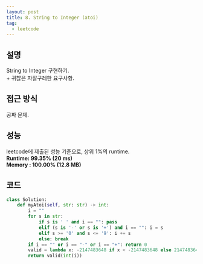 ```yaml
---
layout: post
title: 8. String to Integer (atoi)
tag:
  - leetcode
---
```


## 설명
String to Integer 구현하기.  
\+ 귀찮은 자잘구레한 요구사항.

## 접근 방식
공짜 문제.  

## 성능
leetcode에 제출된 성능 기준으로, 상위 1%의 runtime.  
**Runtime: 99.35% (20 ms)**  
**Memory : 100.00% (12.8 MB)**

## 코드
```python
class Solution:
    def myAtoi(self, str: str) -> int:
        i = ""
        for s in str:
            if s is ' ' and i == "": pass
            elif (s is '-' or s is '+') and i == "": i = s
            elif s >= '0' and s <= '9': i += s
            else: break
        if i == "" or i == "-" or i == "+": return 0
        valid = lambda x: -2147483648 if x < -2147483648 else 2147483647 if x >= 2147483648 else x
        return valid(int(i))
```